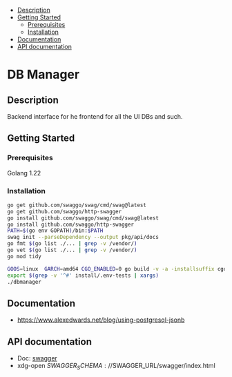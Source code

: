   - [Description](#description)
  - [Getting Started](#getting-started)
    - [Prerequisites](#prerequisites)
    - [Installation](#installation)
  - [Documentation](#documentation)
  - [API documentation](#api-documentation)

# DB Manager

## Description

Backend interface for he frontend for all the UI DBs and such.

## Getting Started

### Prerequisites

Golang 1.22

### Installation

```bash
go get github.com/swaggo/swag/cmd/swag@latest
go get github.com/swaggo/http-swagger
go install github.com/swaggo/swag/cmd/swag@latest
go install github.com/swaggo/http-swagger
PATH=$(go env GOPATH)/bin:$PATH
swag init --parseDependency --output pkg/api/docs
go fmt $(go list ./... | grep -v /vendor/)
go vet $(go list ./... | grep -v /vendor/)
go mod tidy
```

```bash
GOOS=linux  GARCH=amd64 CGO_ENABLED=0 go build -v -a -installsuffix cgo -o dbmanager . 
export $(grep -v '^#' install/.env-tests | xargs)
./dbmanager 
```

## Documentation

- https://www.alexedwards.net/blog/using-postgresql-jsonb

## API documentation

- Doc: [swagger](./pkg/api/docs/swagger.yaml)
- xdg-open $SWAGGER_SCHEMA://$SWAGGER_URL/swagger/index.html

